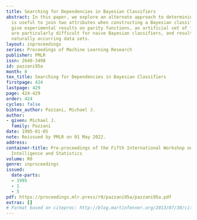 ```yaml
---
title: Searching for Dependencies in Bayesian Classifiers
abstract: In this paper, we explore an alternate approach to determining whether it
  is useful to join two attributes when constructing a Bayesian classifier. We also
  give experimental results on parity functions, an artificial set of functions that
  are particularly difficult for naive Bayesian classifiers, and results on three
  naturally occurring data sets.
layout: inproceedings
series: Proceedings of Machine Learning Research
publisher: PMLR
issn: 2640-3498
id: pazzani95a
month: 0
tex_title: Searching for Dependencies in Bayesian Classifiers
firstpage: 424
lastpage: 429
page: 424-429
order: 424
cycles: false
bibtex_author: Pazzani, Michael J.
author:
- given: Michael J.
  family: Pazzani
date: 1995-01-05
note: Reissued by PMLR on 01 May 2022.
address:
container-title: Pre-proceedings of the Fifth International Workshop on Artificial
  Intelligence and Statistics
volume: R0
genre: inproceedings
issued:
  date-parts:
  - 1995
  - 1
  - 5
pdf: https://proceedings.mlr.press/r0/pazzani95a/pazzani95a.pdf
extras: []
# Format based on citeproc: http://blog.martinfenner.org/2013/07/30/citeproc-yaml-for-bibliographies/
---
```

